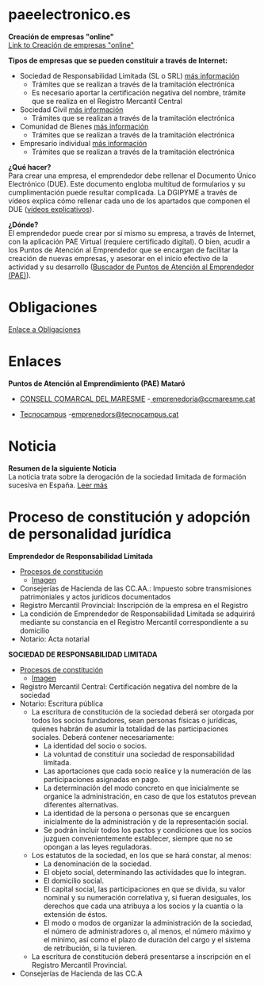 # paeelectronico.es

**Creación de empresas "online"**  
[Link to Creación de empresas "online"](https://paeelectronico.es/es-es/CreaEmpresa/Paginas/CreacionEmpresas.aspx)

**Tipos de empresas que se pueden constituir a través de Internet:**
- Sociedad de Responsabilidad Limitada (SL o SRL) [más información](https://paeelectronico.es/es-es/CreaEmpresa/Paginas/CreacionEmpresas.aspx)
  - Trámites que se realizan a través de la tramitación electrónica
  - Es necesario aportar la certificación negativa del nombre, trámite que se realiza en el Registro Mercantil Central
- Sociedad Civil [más información](https://paeelectronico.es/es-es/CreaEmpresa/Paginas/CreacionEmpresas.aspx)
  - Trámites que se realizan a través de la tramitación electrónica
- Comunidad de Bienes [más información](https://paeelectronico.es/es-es/CreaEmpresa/Paginas/CreacionEmpresas.aspx)
  - Trámites que se realizan a través de la tramitación electrónica
- Empresario individual [más información](https://paeelectronico.es/es-es/CreaEmpresa/Paginas/CreacionEmpresas.aspx)
  - Trámites que se realizan a través de la tramitación electrónica

**¿Qué hacer?**  
Para crear una empresa, el emprendedor debe rellenar el Documento Único Electrónico (DUE). Este documento engloba multitud de formularios y su cumplimentación puede resultar complicada. La DGIPYME a través de vídeos explica cómo rellenar cada uno de los apartados que componen el DUE ([vídeos explicativos](https://paeelectronico.es/es-es/CreaEmpresa/Paginas/CreacionEmpresas.aspx)).

**¿Dónde?**  
El emprendedor puede crear por sí mismo su empresa, a través de Internet, con la aplicación PAE Virtual (requiere certificado digital). O bien, acudir a los Puntos de Atención al Emprendedor que se encargan de facilitar la creación de nuevas empresas, y asesorar en el inicio efectivo de la actividad y su desarrollo ([Buscador de Puntos de Atención al Emprendedor (PAE)](https://paeelectronico.es/es-es/Servicios/Paginas/BuscadorPAE.aspx)).

# Obligaciones

[Enlace a Obligaciones](https://paeelectronico.es/es-es/CreaEmpresa/Obligaciones/Paginas/ObligacionesDeLasPYME.aspx)

# Enlaces

**Puntos de Atención al Emprendimiento (PAE) Mataró**

- [CONSELL COMARCAL DEL MARESME](https://paeelectronico.es/es-es/Servicios/Paginas/BuscadorPAE.aspx?aoSqr79si5E=)
    -[ emprenedoria@ccmaresme.cat](mailto:emprenedoria@ccmaresme.cat)

- [Tecnocampus](https://paeelectronico.es/es-es/Servicios/Paginas/BuscadorPAE.aspx?n8VtgbaIicI=)
    -[emprenedors@tecnocampus.cat](mailto:emprenedors@tecnocampus.cat)

# Noticia

**Resumen de la siguiente Noticia**  
La noticia trata sobre la derogación de la sociedad limitada de formación sucesiva en España. [Leer más](https://cincodias.elpais.com/cincodias/2023/01/31/pyme/1675197883_157497.html)


# Proceso de constitución y adopción de personalidad jurídica

**Emprendedor de Responsabilidad Limitada**  
- [Procesos de constitución](https://plataformapyme.es/es-es/Nacimiento/ProcesoDeConstitucionYAdopcionDePersonalidadJuridica/Paginas/ProcesoConstitucionDetalle.aspx?forma=Emprendedor%20de%20Responsabilidad%20Limitada)
  - [Imagen](https://plataformapyme.es/Style%20Library/img/TCFlujogramas/ERL.png)
- Consejerías de Hacienda de las CC.AA.: Impuesto sobre transmisiones patrimoniales y actos jurídicos documentados
- Registro Mercantil Provincial: Inscripción de la empresa en el Registro
- La condición de Emprendedor de Responsabilidad Limitada se adquirirá mediante su constancia en el Registro Mercantil correspondiente a su domicilio
- Notario: Acta notarial

**SOCIEDAD DE RESPONSABILIDAD LIMITADA**  
- [Procesos de constitución](https://plataformapyme.es/es-es/Nacimiento/ProcesoDeConstitucionYAdopcionDePersonalidadJuridica/Paginas/ProcesoConstitucionDetalle.aspx?forma=Sociedad%20de%20Responsabilidad%20Limitada)
  - [Imagen](https://plataformapyme.es/Style%20Library/img/TCFlujogramas/SRL.png)
- Registro Mercantil Central: Certificación negativa del nombre de la sociedad
- Notario: Escritura pública
  - La escritura de constitución de la sociedad deberá ser otorgada por todos los socios fundadores, sean personas físicas o jurídicas, quienes habrán de asumir la totalidad de las participaciones sociales. Deberá contener necesariamente:
    - La identidad del socio o socios.
    - La voluntad de constituir una sociedad de responsabilidad limitada.
    - Las aportaciones que cada socio realice y la numeración de las participaciones asignadas en pago.
    - La determinación del modo concreto en que inicialmente se organice la administración, en caso de que los estatutos prevean diferentes alternativas.
    - La identidad de la persona o personas que se encarguen inicialmente de la administración y de la representación social.
    - Se podrán incluir todos los pactos y condiciones que los socios juzguen convenientemente establecer, siempre que no se opongan a las leyes reguladoras.
  - Los estatutos de la sociedad, en los que se hará constar, al menos:
    - La denominación de la sociedad.
    - El objeto social, determinando las actividades que lo integran.
    - El domicilio social.
    - El capital social, las participaciones en que se divida, su valor nominal y su numeración correlativa y, si fueran desiguales, los derechos que cada una atribuya a los socios y la cuantía o la extensión de éstos.
    - El modo o modos de organizar la administración de la sociedad, el número de administradores o, al menos, el número máximo y el mínimo, así como el plazo de duración del cargo y el sistema de retribución, si la tuvieren.
  - La escritura de constitución deberá presentarse a inscripción en el Registro Mercantil Provincial.
- Consejerías de Hacienda de las CC.A

